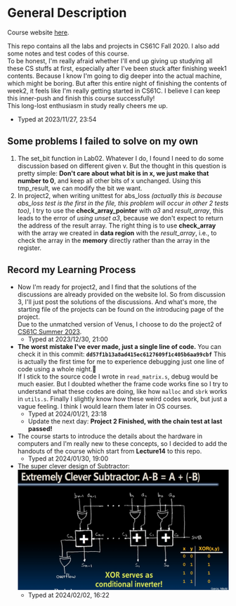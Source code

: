 # General Description

Course website [here](https://inst.eecs.berkeley.edu/~cs61c/fa20/).

This repo contains all the labs and projects in CS61C Fall 2020. I also add some notes and test codes of this course.  
To be honest, I'm really afraid whether I'll end up giving up studying all these CS stuffs at first, especially after I've been stuck after finishing week1 contents. Because I know I'm going to dig deeper into the actual machine, which might be boring. But after this entire night of finishing the contents of week2, it feels like I'm really getting started in CS61C. I believe I can keep this inner-push and finish this course successfully!  
This long-lost enthusiasm in study really cheers me up.

- Typed at 2023/11/27, 23:54

## Some problems I failed to solve on my own

1. The set_bit function in Lab02. Whatever I do, I found I need to do some discussion based on different given v. But the thought in this question is pretty simple: **Don't care about what bit is in x, we just make that number to 0**, and keep all other bits of x unchanged. Using this tmp_result, we can modify the bit we want.
2. In project2, when writing unittest for abs_loss *(actually this is because abs_loss test is the first in the file, this problem will occur in other 2 tests too)*, I try to use the **check_array_pointer** with *a3* and *result_array*, this leads to the error of *using unset a3*, because we don't expect to return the address of the result array. The right thing is to use **check_array** with the array we created in **data region** with the *result_array*, i.e., to check the array in the **memory** directly rather than the array in the register.

## Record my Learning Process

- Now I'm ready for project2, and I find that the solutions of the discussions are already provided on the website lol. So from discussion 3, I'll just post the solutions of the discussions. And what's more, the starting file of the projects can be found on the introducing page of the project.  
  Due to the unmatched version of Venus, I choose to do the project2 of [CS61C Summer 2023](https://github.com/61c-teach/su23-proj2-starter).
  - Typed at 2023/12/30, 21:00
- **The worst mistake I've ever made, just a single line of code.**
   You can check it in this commit: **`dd57f1b13a8ad415ec6127609f1c405b6aa99cbf`**
   This is actually the first time for me to experience debugging just one line of code using a whole night.🤡  
   If I stick to the source code I wrote in `read_matrix.s`, debug would be much easier. But I doubted whether the frame code works fine so I try to understand what these codes are doing, like how `malloc` and `sbrk` works in `utils.s`. Finally I slightly know how these weird codes work, but just a vague feeling. I think I would learn them later in OS courses.
  - Typed at 2024/01/21, 23:18
  - Update the next day: **Project 2 Finished, with the chain test at last passed!**
- The course starts to introduce the details about the hardware in computers and I'm really new to these concepts, so I decided to add the handouts of the course which start from **Lecture14** to this repo.
  - Typed at 2024/01/30, 19:00
- The super clever design of Subtractor:
  ![Genius](./Notes/Image/Week7/Week7-14.png)
  - Typed at 2024/02/02, 16:22
